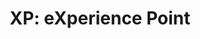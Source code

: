 ---
layout: term
title: 'XP: eXperience Point'
name: xp
description: "synonyme d'<a href=\"#ap\">AP</a> (Action Point)"
---